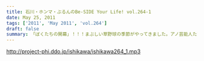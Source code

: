 ```yaml
---
title: 石川・ホンマ・ぶるんのBe-SIDE Your Life! vol.264-1
date: May 25, 2011
tags: ['2011', 'May 2011', 'vol.264']
draft: false
summary: 「ぼくたちの開幕」！！！まぶしい草野球の季節がやってきました。アノ芸能人たちの熱い戦いの模様はビーサイで！NAMAE
---
```


http://project-phi.ddo.jp/ishikawa/ishikawa264_1.mp3

